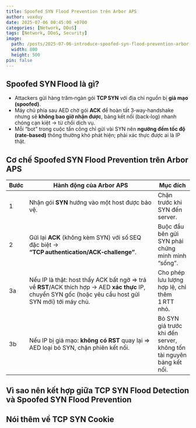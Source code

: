 ```yaml
---
title: Spoofed SYN Flood Prevention trên Arbor APS
author: voxduy
date: 2025-07-06 00:45:00 +0700
categories: [Network, DDoS]
tags: [Network, DDoS, Security]
image:
  path: /posts/2025-07-06-introduce-spoofed-syn-flood-prevention-arbor-aps/syn_flood_attack.png
  width: 800
  height: 500
pin: false
---
```


## **Spoofed SYN Flood** là gì?

- Attackers gửi hàng trăm‑ngàn gói **TCP SYN** với địa chỉ nguồn bị **giả mạo (spoofed)**.
- Máy chủ phía sau AED chờ gói **ACK** để hoàn tất 3‑way‑handshake nhưng sẽ **không bao giờ nhận được**, bảng kết nối (back‑log) nhanh chóng cạn kiệt → từ chối dịch vụ.
- Mỗi “bot” trong cuộc tấn công chỉ gửi vài SYN nên **ngưỡng đếm tốc độ (rate‑based)** thông thường khó phát hiện; phải xác thực được ai là IP thật.

## Cơ chế **Spoofed SYN Flood Prevention** trên Arbor APS

| Bước | Hành động của Arbor APS                                                                                         | Mục đích                                           |
| ---- | --------------------------------------------------------------------------------------------------------------- | -------------------------------------------------- |
| 1    | Nhận gói **SYN** hướng vào một host được bảo vệ.                                                                | Chặn trước khi SYN đến server.                     |
| 2    | Gửi lại **ACK** (không kèm SYN) với số SEQ đặc biệt → **“TCP authentication/ACK‑challenge”**.                   | Buộc đầu bên gửi SYN phải chứng minh mình “sống”.  |
| 3a   | Nếu IP là thật: host thấy ACK bất ngờ ⇒ trả về **RST**/ACK thích hợp → AED **xác thực** IP, chuyển SYN gốc (hoặc yêu cầu host gửi SYN mới) tới máy chủ. | Cho phép lưu lượng hợp lệ, chỉ thêm 1 RTT nhỏ.                      |
| 3b   | Nếu IP bị giả mạo: **không có RST** quay lại ⇒ AED loại bỏ SYN, chặn phiên kết nối.                            | Bỏ SYN giả trước khi đến server, không tốn tài nguyên bảng kết nối.  |

## Vì sao nên kết hợp giữa **TCP SYN Flood Detection** và **Spoofed SYN Flood Prevention**

## Nói thêm về **TCP SYN Cookie**
